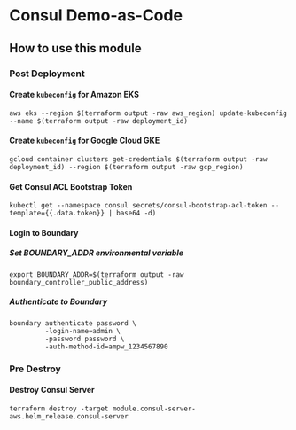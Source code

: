 # Consul Demo-as-Code

## How to use this module

### Post Deployment
#### Create `kubeconfig` for Amazon EKS
```shell
aws eks --region $(terraform output -raw aws_region) update-kubeconfig --name $(terraform output -raw deployment_id)
```
#### Create `kubeconfig` for Google Cloud GKE
```
gcloud container clusters get-credentials $(terraform output -raw deployment_id) --region $(terraform output -raw gcp_region)
```

#### Get Consul ACL Bootstrap Token
```
kubectl get --namespace consul secrets/consul-bootstrap-acl-token --template={{.data.token}} | base64 -d)
```

#### Login to Boundary
##### Set BOUNDARY_ADDR environmental variable
```shell
export BOUNDARY_ADDR=$(terraform output -raw boundary_controller_public_address)
```
##### Authenticate to Boundary
```shell
boundary authenticate password \
         -login-name=admin \
         -password password \
         -auth-method-id=ampw_1234567890
```

### Pre Destroy
#### Destroy Consul Server
```shell
terraform destroy -target module.consul-server-aws.helm_release.consul-server
```